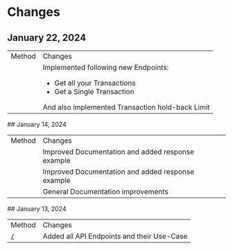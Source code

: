 # Changes

## January 22, 2024

<table>
<tr>
<td>Method</td>
<td>Changes</td>
</tr>
<tr>
<td><a href="Transactions.md"></a></td>
<td>Implemented following new Endpoints: <ul><li>Get all your Transactions</li><li>Get a Single Transaction</li></ul>And also implemented Transaction hold-back Limit</td>
</tr>
</table>
<!-- Maintain a changelog or release notes section
to inform users about updates, changes, and new features in different API versions -->
## January 14, 2024
<table>
<tr>
<td>Method</td>
<td>Changes</td>
</tr>
<tr>
<td><a href="WalletHub.md"></a></td>
<td>Improved Documentation and added response example</td>
</tr>
<tr>
<td><a href="Wallets.md"></a></td>
<td>Improved Documentation and added response example</td>
</tr>
<tr>
<td><a href="Transactions.md"></a></td>
<td>General Documentation improvements</td>
</tr>
</table>
## January 13, 2024

<table>
<tr>
<td>Method</td>
<td>Changes</td>
</tr>
<tr>
<td><a href="API-reference.md"><code>/</code></a></td>
<td>Added all API Endpoints and their Use-Case</td>
</tr>
</table>

